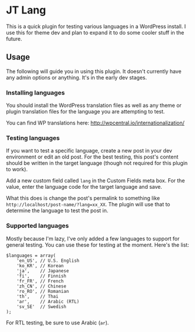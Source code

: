 # JT Lang

This is a quick plugin for testing various languages in a WordPress install.  I use this for theme dev and plan to expand it to do some cooler stuff in the future.

## Usage

The following will guide you in using this plugin.  It doesn't currently have any admin options or anything.  It's in the early dev stages.

### Installing languages

You should install the WordPress translation files as well as any theme or plugin translation files for the language you are attempting to test.

You can find WP translations here: http://wpcentral.io/internationalization/

### Testing languages

If you want to test a specific language, create a new post in your dev environment or edit an old post.  For the best testing, this post's content should be written in the target language (though not required for this plugin to work).

Add a new custom field called `lang` in the Custom Fields meta box.  For the value, enter the language code for the target language and save.

What this does is change the post's permalink to something like `http://localhost/post-name/?lang=xx_XX`.  The plugin will use that to determine the language to test the post in.

### Supported languages

Mostly because I'm lazy, I've only added a few languages to support for general testing.  You can use these for testing at the moment.  Here's the list:

	$languages = array(
		'en_US', // U.S. English
		'ko_KR', // Korean
		'ja',    // Japanese
		'fi',    // Finnish
		'fr_FR', // French
		'zh_CN', // Chinese
		'ro_RO', // Romanian
		'th',    // Thai
		'ar',    // Arabic (RTL)
		'sv_SE'  // Swedish
	);

For RTL testing, be sure to use Arabic (`ar`).